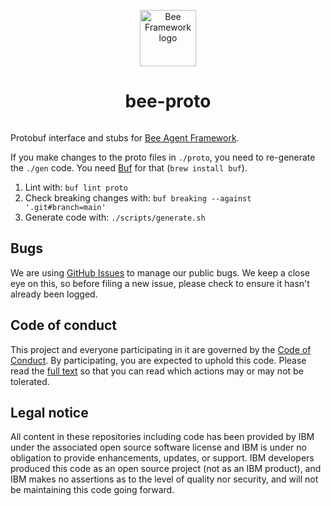 <p align="center">
  <picture>
    <source media="(prefers-color-scheme: dark)" srcset="/docs/assets/Bee_logo_white.svg">
    <source media="(prefers-color-scheme: light)" srcset="/docs/assets/Bee_logo_black.svg">
    <img alt="Bee Framework logo" height="90">
  </picture>
</p>

<h1 align="center">bee-proto</h1>

<p align="center">
  <a aria-label="Join the community on GitHub" href="https://github.com/i-am-bee/bee-proto/discussions">
    <img alt="" src="https://img.shields.io/badge/Join%20the%20community-blueviolet.svg?style=for-the-badge&labelColor=000000&label=Bee">
  </a>
</p>

Protobuf interface and stubs for [Bee Agent Framework](https://github.com/i-am-bee/bee-agent-framework).

If you make changes to the proto files in `./proto`, you need to re-generate the `./gen` code. You need [Buf](https://buf.build/) for that (`brew install buf`).

1. Lint with: `buf lint proto`
2. Check breaking changes with: `buf breaking --against '.git#branch=main'`
3. Generate code with: `./scripts/generate.sh`


## Bugs

We are using [GitHub Issues](https://github.com/i-am-bee/bee-proto/issues) to manage our public bugs. We keep a close eye on this, so before filing a new issue, please check to ensure it hasn't already been logged.

## Code of conduct

This project and everyone participating in it are governed by the [Code of Conduct](./CODE_OF_CONDUCT.md). By participating, you are expected to uphold this code. Please read the [full text](./CODE_OF_CONDUCT.md) so that you can read which actions may or may not be tolerated.

## Legal notice

All content in these repositories including code has been provided by IBM under the associated open source software license and IBM is under no obligation to provide enhancements, updates, or support. IBM developers produced this code as an open source project (not as an IBM product), and IBM makes no assertions as to the level of quality nor security, and will not be maintaining this code going forward.
